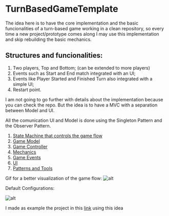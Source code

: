 # TurnBasedGameTemplate
 
The idea here is to have the core implementation and the basic funcionalities of a turn-based game working in a clean repository, so every time a new project/prototype comes along I may use this implementation and skip rebuilding the basic mechanics.

## Structures and funcionalities:

1. Two players, Top and Bottom; (can be extended to more players)
2. Events such as Start and End match integrated with an UI;
3. Events like Player Started and Finished Turn also integrated with a simple UI;
4. Restart point.

I am not going to go further with details about the implementation because you can check the repo. But the idea is to have a MVC with a separation between Model and UI. 

All the comunication UI and Model is done using the Singleton Pattern and the Observer Pattern.

1. [State Machine that controls the game flow](https://github.com/ycarowr/TurnBasedGameTemplate/tree/master/Assets/Scripts/TurnBasedGameTemplate/Model/TurnBasedFSM)
2. [Game Model](https://github.com/ycarowr/TurnBasedGameTemplate/tree/master/Assets/Scripts/TurnBasedGameTemplate/Model)
3. [Game Controller](https://github.com/ycarowr/TurnBasedGameTemplate/tree/master/Assets/Scripts/TurnBasedGameTemplate/GameController)
4. [Mechanics](https://github.com/ycarowr/TurnBasedGameTemplate/tree/master/Assets/Scripts/TurnBasedGameTemplate/Model/Game)
5. [Game Events](https://github.com/ycarowr/TurnBasedGameTemplate/blob/master/Assets/Scripts/TurnBasedGameTemplate/GameEvents/GameEvents.cs)
6. [UI](https://github.com/ycarowr/TurnBasedGameTemplate/tree/master/Assets/Scripts/TurnBasedGameTemplate/UI)
7. [Patterns and Tools](https://github.com/ycarowr/TurnBasedGameTemplate/tree/master/Assets/Scripts/TurnBasedGameTemplate/Tools)

Gif for a better visualization of the game flow:
![alt](https://github.com/ycarowr/TurnBasedGameTemplate/blob/master/Assets/Textures/TurnBasedTemplate.gif)

Default Configurations:

![alt](https://github.com/ycarowr/TurnBasedGameTemplate/blob/master/Assets/Textures/TurnBasedGameTemplate/parameters.GIF)

I made as example the project in this [link](https://github.com/ycarowr/SimpleTurnBasedGame) using this idea 
